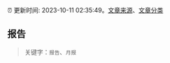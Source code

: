 :alarm_clock: 更新时间: 2023-10-11 02:35:49。[文章来源](/README.md)、[文章分类](/TAGS.md)

## 报告


> 关键字：`报告`、`月报`



